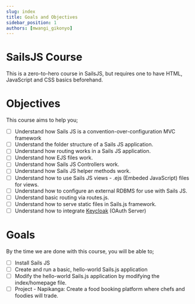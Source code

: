 ```yaml
---
slug: index
title: Goals and Objectives
sidebar_position: 1
authors: [mwangi_gikonyo]
---
```


# SailsJS Course

This is a zero-to-hero course in SailsJS, but requires one to have HTML, JavaScript and CSS basics beforehand.

# Objectives
This course aims to help you;
- [ ] Understand how Sails JS is a convention-over-configuration MVC framework
- [ ] Understand the folder structure of a Sails JS application.
- [ ] Understand how routing works in a Sails JS application.
- [ ] Understand how EJS files work.
- [ ] Understand how Sails JS Controllers work.
- [ ] Understand how Sails JS helper methods work.
- [ ] Understand how to use Sails JS views - .ejs (Embeded JavaScript) files for views.
- [ ] Understand how to configure an external RDBMS for use with Sails JS.
- [ ] Understand basic routing via routes.js.
- [ ] Understand how to serve static files in Sails.js framework.
- [ ] Understand how to integrate [Keycloak](https://www.keycloak.org/) (OAuth Server)

# Goals
By the time we are done with this course, you will be able to;
- [ ] Install Sails JS
- [ ] Create and run a basic, hello-world Sails.js application
- [ ] Modify the hello-world Sails.js application by modifying the index/homepage file.
- [ ] Project - Napikanga: Create a food booking platform where chefs and foodies will trade. 
